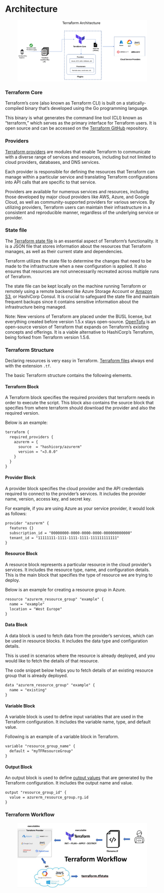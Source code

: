 # Architecture

<figure><img src="../.gitbook/assets/image (6).png" alt=""><figcaption></figcaption></figure>

### Terraform Core

Terraform’s core (also known as Terraform CLI) is built on a statically-compiled binary that’s developed using the Go programming language.

This binary is what generates the command line tool (CLI) known as “terraform,” which serves as the primary interface for Terraform users. It is open source and can be accessed on the [Terraform GitHub](https://spacelift.io/blog/terraform-github) repository.

### Providers

[Terraform providers](https://spacelift.io/blog/terraform-providers) are modules that enable Terraform to communicate with a diverse range of services and resources, including but not limited to cloud providers, databases, and DNS services.&#x20;

Each provider is responsible for defining the resources that Terraform can manage within a particular service and translating Terraform configurations into API calls that are specific to that service.

Providers are available for numerous services and resources, including those developed by major cloud providers like AWS, Azure, and Google Cloud, as well as community-supported providers for various services. By utilizing providers, Terraform users can maintain their infrastructure in a consistent and reproducible manner, regardless of the underlying service or provider.&#x20;

### State file

The [Terraform state file](https://spacelift.io/blog/terraform-state) is an essential aspect of Terraform’s functionality. It is a JSON file that stores information about the resources that Terraform manages, as well as their current state and dependencies.&#x20;

Terraform utilizes the state file to determine the changes that need to be made to the infrastructure when a new configuration is applied. It also ensures that resources are not unnecessarily recreated across multiple runs of Terraform.&#x20;

The state file can be kept locally on the machine running Terraform or remotely using a remote backend like Azure Storage Account or [Amazon S3](https://spacelift.io/blog/terraform-s3-backend), or HashiCorp Consul. It is crucial to safeguard the state file and maintain frequent backups since it contains sensitive information about the infrastructure being managed.

Note: New versions of Terraform are placed under the BUSL license, but everything created before version 1.5.x stays open-source. [OpenTofu](https://opentofu.org/) is an open-source version of Terraform that expands on Terraform’s existing concepts and offerings. It is a viable alternative to HashiCorp’s Terraform, being forked from Terraform version 1.5.6.

### Terraform Structure

Declaring resources is very easy in Terraform. [Terraform files](https://spacelift.io/blog/terraform-files) always end with the extension `.tf`.

The basic Terraform structure contains the following elements.

#### Terraform Block

A Terraform block specifies the required providers that terraform needs in order to execute the script. This block also contains the source block that specifies from where terraform should download the provider and also the required version.

Below is an example:

```hcl
terraform { 
  required_providers { 
    azurerm = { 
      source  = "hashicorp/azurerm" 
      version = "=3.0.0" 
    } 
  } 
}
```

#### Provider Block

A provider block specifies the cloud provider and the API credentials required to connect to the provider’s services. It includes the provider name, version, access key, and secret key.

For example, if you are using Azure as your service provider, it would look as follows:

```hcl
provider "azurerm" {
  features {}
  subscription_id = "00000000-0000-0000-0000-000000000000"
  tenant_id = "11111111-1111-1111-1111-111111111111"
}
```

#### Resource Block

A resource block represents a particular resource in the cloud provider’s services. It includes the resource type, name, and configuration details. This is the main block that specifies the type of resource we are trying to deploy.

Below is an example for creating a resource group in Azure.

```hcl
resource "azurerm_resource_group" "example" { 
  name = "example" 
  location = "West Europe" 
}
```

#### Data Block

A data block is used to fetch data from the provider’s services, which can be used in resource blocks. It includes the data type and configuration details.

This is used in scenarios where the resource is already deployed, and you would like to fetch the details of that resource.

The code snippet below helps you to fetch details of an existing resource group that is already deployed.

```hcl
data "azurerm_resource_group" "example" { 
  name = "existing" 
}
```

#### Variable Block

A variable block is used to define input variables that are used in the Terraform configuration. It includes the variable name, type, and default value.

Following is an example of a variable block in Terraform.

```hcl
variable "resource_group_name" {
  default = "myTFResourceGroup"
}
```

#### Output Block

An output block is used to define [output values](https://spacelift.io/blog/terraform-output) that are generated by the Terraform configuration. It includes the output name and value.

```hcl
output "resource_group_id" {
  value = azurerm_resource_group.rg.id
}
```

### Terraform Workflow

<figure><img src="../.gitbook/assets/image (7).png" alt=""><figcaption></figcaption></figure>
